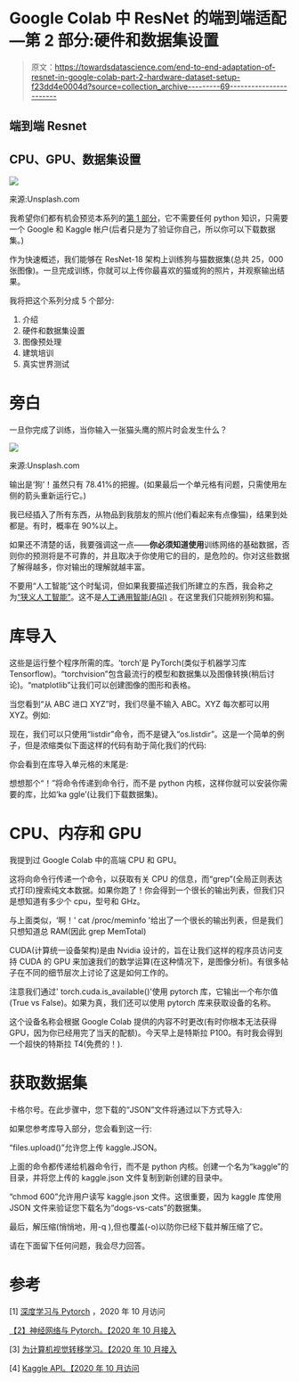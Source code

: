 # Google Colab 中 ResNet 的端到端适配—第 2 部分:硬件和数据集设置

> 原文：<https://towardsdatascience.com/end-to-end-adaptation-of-resnet-in-google-colab-part-2-hardware-dataset-setup-f23dd4e0004d?source=collection_archive---------69----------------------->

## 端到端 Resnet

## CPU、GPU、数据集设置

![](img/e15eff2a5640c76c2b468e5bc688d4ad.png)

来源:Unsplash.com

我希望你们都有机会预览本系列的[第 1 部分](/end-to-end-adaptation-of-resnet-in-google-colab-part-1-5e56fce934a6)，它不需要任何 python 知识，只需要一个 Google 和 Kaggle 帐户(后者只是为了验证你自己，所以你可以下载数据集。)

作为快速概述，我们能够在 ResNet-18 架构上训练狗与猫数据集(总共 25，000 张图像)。一旦完成训练，你就可以上传你最喜欢的猫或狗的照片，并观察输出结果。

我将把这个系列分成 5 个部分:

1.  介绍
2.  硬件和数据集设置
3.  图像预处理
4.  建筑培训
5.  真实世界测试

# 旁白

一旦你完成了训练，当你输入一张猫头鹰的照片时会发生什么？

![](img/b33d15fa9b072855ab509875822eb39d.png)

来源:Unsplash.com

输出是‘狗’！虽然只有 78.41%的把握。(如果最后一个单元格有问题，只需使用左侧的箭头重新运行它。)

我已经插入了所有东西，从物品到我朋友的照片(他们看起来有点像猫)，结果到处都是。有时，概率在 90%以上。

如果还不清楚的话，我要强调这一点——**你必须知道使用**训练网络的基础数据，否则你的预测将是不可靠的，并且取决于你使用它的目的，是危险的。你对这些数据了解得越多，你对输出的理解就越丰富。

不要用“人工智能”这个时髦词，但如果我要描述我们所建立的东西，我会称之为[“狭义人工智能”](https://en.wikipedia.org/wiki/Weak_AI)。这不是[人工通用智能(AGI)](https://en.wikipedia.org/wiki/Artificial_general_intelligence) 。在这里我们只能辨别狗和猫。

# 库导入

这些是运行整个程序所需的库。‘torch’是 PyTorch(类似于机器学习库 Tensorflow)。“torchvision”包含最流行的模型和数据集以及图像转换(稍后讨论)。“matplotlib”让我们可以创建图像的图形和表格。

当您看到“从 ABC 进口 XYZ”时，我们尽量不输入 ABC。XYZ 每次都可以用 XYZ。例如:

现在，我们可以只使用“listdir”命令，而不是键入“os.listdir”。这是一个简单的例子，但是浓缩类似下面这样的代码有助于简化我们的代码:

你会看到在库导入单元格的末尾是:

想想那个“！”将命令传递到命令行，而不是 python 内核，这样你就可以安装你需要的库，比如‘ka ggle’(让我们下载数据集)。

# CPU、内存和 GPU

我提到过 Google Colab 中的高端 CPU 和 GPU。

这将向命令行传递一个命令，以获取有关 CPU 的信息，而“grep”(全局正则表达式打印)搜索纯文本数据。如果你跑了！你会得到一个很长的输出列表，但我们只是想知道有多少个 cpu，型号和 GHz。

与上面类似，‘啊！' cat /proc/meminfo '给出了一个很长的输出列表，但是我们只想知道总 RAM(因此 grep MemTotal)

CUDA(计算统一设备架构)是由 Nvidia 设计的，旨在让我们这样的程序员访问支持 CUDA 的 GPU 来加速我们的数学运算(在这种情况下，是图像分析)。有很多帖子在不同的细节层次上讨论了这是如何工作的。

注意我们通过' torch.cuda.is_available()'使用 pytorch 库，它输出一个布尔值(True vs False)。如果为真，我们还可以使用 pytorch 库来获取设备的名称。

这个设备名称会根据 Google Colab 提供的内容不时更改(有时你根本无法获得 GPU，因为你已经用完了当天的配额)。今天早上是特斯拉 P100。有时我会得到一个超快的特斯拉 T4(免费的！).

# 获取数据集

卡格尔号。在此步骤中，您下载的“JSON”文件将通过以下方式导入:

如果您参考库导入部分，您会看到这一行:

“files.upload()”允许您上传 kaggle.JSON。

上面的命令都传递给机器命令行，而不是 python 内核。创建一个名为“kaggle”的目录，并将您上传的 kaggle.json 文件复制到新创建的目录中。

“chmod 600”允许用户读写 kaggle.json 文件。这很重要，因为 kaggle 库使用 JSON 文件来验证您下载名为“dogs-vs-cats”的数据集。

最后，解压缩(悄悄地，用-q ),但也覆盖(-o)以防你已经下载并解压缩了它。

请在下面留下任何问题，我会尽力回答。

# 参考

[1] [深度学习与 Pytorch](https://pytorch.org/tutorials/beginner/deep_learning_60min_blitz.html) ，2020 年 10 月访问

[【2】神经网络与 Pytorch。【2020 年 10 月接入](https://pytorch.org/tutorials/beginner/blitz/neural_networks_tutorial.html)

[3] [为计算机视觉转移学习。【2020 年 10 月接入](https://pytorch.org/tutorials/beginner/transfer_learning_tutorial.html)

[4] [Kaggle API。【2020 年 10 月访问](https://github.com/Kaggle/kaggle-api)